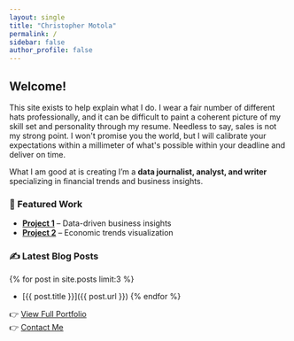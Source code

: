 ```yaml
---
layout: single
title: "Christopher Motola"
permalink: /
sidebar: false
author_profile: false
---
```

## Welcome!  
This site exists to help explain what I do. I wear a fair number of different hats professionally, and it can be difficult to paint a coherent picture of my skill set and personality through my resume. Needless to say, sales is not my strong point. I won't promise you the world, but I will calibrate your expectations within a millimeter of what's possible within your deadline and deliver on time. 

What I am good at is creating 
I’m a **data journalist, analyst, and writer** specializing in financial trends and business insights.  

### 📂 Featured Work  
- **[Project 1](portfolio/project-1/)** – Data-driven business insights  
- **[Project 2](portfolio/project-2/)** – Economic trends visualization  

### ✍️ Latest Blog Posts  
{% for post in site.posts limit:3 %}
- [{{ post.title }}]({{ post.url }})
{% endfor %}

👉 [View Full Portfolio](/portfolio/)  
👉 [Contact Me](/contact/)  
